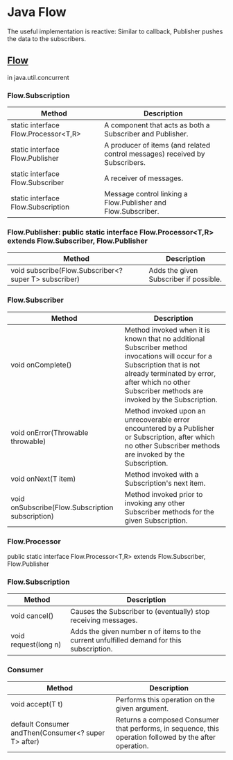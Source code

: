 # Java Flow
The useful implementation is reactive: Similar to callback, Publisher pushes the data to the subscribers.

## [Flow](https://docs.oracle.com/javase/9/docs/api/java/util/concurrent/Flow.html) 
in java.util.concurrent

### Flow.Subscription

| Method |	Description |
|--------|--------------|
|static interface Flow.Processor<T,R> | A component that acts as both a Subscriber and Publisher.|
|static interface  	Flow.Publisher<T> | A producer of items (and related control messages) received by Subscribers.|
|static interface  	Flow.Subscriber<T> | A receiver of messages.|
|static interface  	Flow.Subscription  | Message control linking a Flow.Publisher and Flow.Subscriber.|

### Flow.Publisher:  public static interface Flow.Processor<T,R> extends Flow.Subscriber<T>, Flow.Publisher<R>

| Method |	Description |
|--------|--------------|
| void subscribe(Flow.Subscriber<? super T> subscriber) | Adds the given Subscriber if possible.|
  
### Flow.Subscriber

| Method |	Description |
|--------|--------------|
|void onComplete() |Method invoked when it is known that no additional Subscriber method invocations will occur for a Subscription that is not already terminated by error, after which no other Subscriber methods are invoked by the Subscription.
|void onError(Throwable throwable) | Method invoked upon an unrecoverable error encountered by a Publisher or Subscription, after which no other Subscriber methods are invoked by the Subscription.|
|void onNext(T item) 	|Method invoked with a Subscription's next item.|
|void onSubscribe(Flow.Subscription subscription) 	| Method invoked prior to invoking any other Subscriber methods for the given Subscription.|
  
### Flow.Processor
public static interface Flow.Processor<T,R> extends Flow.Subscriber<T>, Flow.Publisher<R>
  
### Flow.Subscription

| Method |	Description |
|--------|--------------|
|void cancel() |	Causes the Subscriber to (eventually) stop receiving messages. |
|void request(long n) |	Adds the given number n of items to the current unfulfilled demand for this subscription.|

### Consumer<T>
| Method |	Description |
|--------|--------------|
|void 	accept(T t)|Performs this operation on the given argument.|
|default Consumer<T> 	andThen(Consumer<? super T> after)|Returns a composed Consumer that performs, in sequence, this operation followed by the after operation.|
